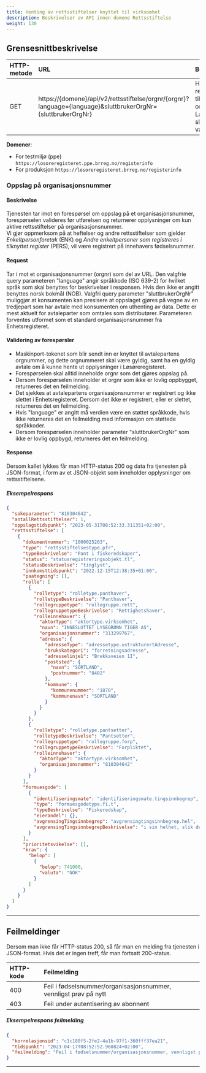 ```yaml
---
title: Henting av rettsstiftelser knyttet til virksomhet
description: Beskrivelser av API innen domene Rettsstiftelse
weight: 130
---
```


## Grensesnittbeskrivelse

| HTTP-metode   | URL                                                                                                              | Beskrivelse                                                                                                       |
|:------------- |:-----------------------------------------------------------------------------------------------------------------|:------------------------------------------------------------------------------------------------------------------|
| GET           | https://\{domene\}/api/v2/rettsstiftelse/orgnr/\{orgnr}\?language={language}&sluttbrukerOrgNr={sluttbrukerOrgNr} | Hent opplysninger om rettsstiftelser knyttet til et organisasjonsnummer. Language og sluttbrukerOrgNr er valgfri. |

**Domener**:

* For testmiljø (ppe) `https://losoreregisteret.ppe.brreg.no/registerinfo`
* For produksjon `https://losoreregisteret.brreg.no/registerinfo`

### Oppslag på organisasjonsnummer

#### Beskrivelse

Tjenesten tar imot en forespørsel om oppslag på et organisasjonsnummer, forespørselen valideres før utførelsen og returnerer opplysninger om kun aktive rettsstiftelser på organisasjonsnummer.  
Vi gjør oppmerksom på at heftelser og andre rettsstiftelser som gjelder *Enkeltpersonforetak* (ENK) og *Andre enkeltpersoner som registreres i tilknyttet register* (PERS), vil være registrert på innehavers fødselsnummer.

#### Request

Tar i mot et organisasjonsnummer (orgnr) som del av URL.
Den valgfrie query parameteren "language" angir språkkode (ISO 639-2) for hvilket språk som skal benyttes for beskrivelser i responsen. Hvis den ikke er angitt benyttes norsk bokmål (NOB).
Valgfri query parameter "sluttbrukerOrgNr" muliggjør at konsumenten kan presisere at oppslaget gjøres på vegne av en tredjepart som har avtale med konsumenten om uthenting av data. Dette er mest aktuelt for avtaleparter som omtales som distributører. Parameteren forventes utformet som et standard organisasjonsnummer fra Enhetsregisteret.

#### Validering av forespørsler

* Maskinport-tokenet som blir sendt inn er knyttet til avtalepartens orgnummer, og dette orgnummeret skal være gyldig, samt ha en gyldig avtale om å kunne hente ut opplysninger i Løsøreregisteret.
* Forespørselen skal alltid inneholde orgnr som det gjøres oppslag på.
* Dersom forespørselen inneholder et orgnr som ikke er lovlig oppbygget, returneres det en feilmelding.
* Det sjekkes at avtalepartens organisasjonsnummer er registrert og ikke slettet i Enhetsregisteret. Dersom det ikke er registrert, eller er slettet, returneres det en feilmelding.
* Hvis "language" er angitt må verdien være en støttet språkkode, hvis ikke returneres det en feilmelding med informasjon om støttede språkkoder.
* Dersom forespørselen inneholder parameter "sluttbrukerOrgNr" som ikke er lovlig oppbygd, returneres det en feilmelding.

#### Response

Dersom kallet lykkes får man HTTP-status 200 og data fra tjenesten på JSON-format, i form av et JSON-objekt som inneholder opplysninger om rettsstiftelsene.

##### Eksempelrespons

```json
{
  "sokeparameter": "810304642",
  "antallRettsstiftelser": 1,
  "oppslagstidspunkt": "2023-05-31T08:52:33.311351+02:00",
  "rettsstiftelse": [
    {
      "dokumentnummer": "1000025203",
      "type": "rettsstiftelsestype.pfr",
      "typeBeskrivelse": "Pant i fiskeredskaper",
      "status": "statusregistreringsobjekt.tl",
      "statusBeskrivelse": "tinglyst",
      "innkomsttidspunkt": "2022-12-15T12:38:35+01:00",
      "paategning": [],
      "rolle": [
        {
          "rolletype": "rolletype.panthaver",
          "rolletypeBeskrivelse": "Panthaver",
          "rollegruppetype": "rollegruppe.rett",
          "rollegruppetypeBeskrivelse": "Rettighetshaver",
          "rolleinnehaver": {
            "aktorType": "aktortype.virksomhet",
            "navn": "INNESLUTTET LYSEGRØNN TIGER AS",
            "organisasjonsnummer": "313299767",
            "adresse": {
              "adresseType": "adressetype.ustrukturertAdresse",
              "brukskategori": "forretningsadresse",
              "adresselinje1": "Brekkaveien 1I",
              "poststed": {
                "navn": "SORTLAND",
                "postnummer": "8402"
              },
              "kommune": {
                "kommunenummer": "1870",
                "kommunenavn": "SORTLAND"
              }
            }
          }
        },
        {
          "rolletype": "rolletype.pantsetter",
          "rolletypeBeskrivelse": "Pantsetter",
          "rollegruppetype": "rollegruppe.forp",
          "rollegruppetypeBeskrivelse": "Forpliktet",
          "rolleinnehaver": {
            "aktorType": "aktortype.virksomhet",
            "organisasjonsnummer": "810304642"
          }
        }
      ],
      "formuesgode": [
        {
          "identifiseringsmate": "identifiseringsmate.tingsinnbegrep",
          "type": "formuesgodetype.fi.t",
          "typeBeskrivelse": "Fiskeredskap",
          "eierandel": {},
          "avgrensingTingsinnbegrep": "avgrensingtingsinnbegrep.hel",
          "avgrensingTingsinnbegrepBeskrivelse": "i sin helhet, slik det er til enhver tid"
        }
      ],
      "prioritetsvikelse": [],
      "krav": {
        "belop": [
          {
            "belop": 741000,
            "valuta": "NOK"
          }
        ]
      }
    }
  ]
}
```

---

## Feilmeldinger

Dersom man ikke får HTTP-status 200, så får man en melding fra tjenesten i JSON-format. Hvis det er ingen treff, får man fortsatt 200-status.

| HTTP-kode   | Feilmelding                                                                       |
|:----------- |:----------------------------------------------------------------------------------|
| 400         | Feil i fødselsnummer/organisasjonsnummer, vennligst prøv på nytt                  |
| 403         | Feil under autentisering av abonnent                                              |

##### Eksempelrespons feilmelding

```json
{
  "korrelasjonsid": "c1c188f5-2fe2-4a1b-97f1-360fff37ea21",
  "tidspunkt": "2023-04-17T08:52:52.960824+02:00",
  "feilmelding": "Feil i fødselsnummer/organisasjonsnummer, vennligst prøv på nytt"
}
```

---
